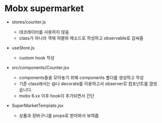# Mobx supermarket

- stores/counter.js
  - 데코레이터를 사용하지 않음
  - class가 아니라 객체 혀앹와 메소드로 작성하고 observable로 감싸줌

- useStore.js
  - custom hook 작성

- src/components/Counter.jsx
  - components들을 모아놓기 위해 components 폴더를 생성하고 작성
  - 기존 class에서는 @나 decorate를 이용하고서 observer로 컴포넌트를 깜쌌습니다.
  - mobx 6.xx 이후 hook이 추가되면서 간단

- SuperMarketTemplate.jsx
  - 상품과 장바구니를 props로 받아와서 보여줌
